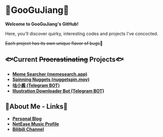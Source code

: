 # 🌟GooGuJiang🌟

**Welcome to GooGuJiang's GitHub!**

Here, you'll discover quirky, interesting codes and projects I've concocted.

~~Each project has its own unique flavor of bugs~~🤔

## 🐟Current ~~Procrastinating~~ Projects🐟

- **[Meme Searcher (memesearch.app)](https://memesearch.app/)**
- **[Spinning Nuggets (nuggetspin.mov)](https://nuggetspin.mov/)**
- **[咕小酱 (Telegram BOT)](https://github.com/GooGuJiang/Gugumoe-bot)**
- **[Illustration Downloader Bot (Telegram BOT)](https://github.com/GooGuJiang/Gu-PicBot)**


## 🔗About Me - Links🔗

- **[Personal Blog](https://www.gmoe.cc/)**
- **[NetEase Music Profile](https://music.163.com/#/artist?id=48984207)**
- **[Bilibili Channel](https://space.bilibili.com/21141864)**
